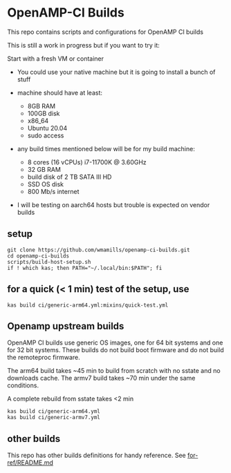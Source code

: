 # OpenAMP-CI Builds
This repo contains scripts and configurations for OpenAMP CI builds

This is still a work in progress but if you want to try it:

Start with a fresh VM or container
* You could use your native machine but it is going to install a bunch of stuff
* machine should have at least:
  + 8GB RAM
  + 100GB disk
  + x86_64
  + Ubuntu 20.04
  + sudo access

* any build times mentioned below will be for my build machine:
  + 8 cores (16 vCPUs) i7-11700K @ 3.60GHz
  + 32 GB RAM
  + build disk of 2 TB SATA III HD
  + SSD OS disk
  + 800 Mb/s internet

* I will be testing on aarch64 hosts but trouble is expected on vendor builds

## setup
```
git clone https://github.com/wmamills/openamp-ci-builds.git
cd openamp-ci-builds
scripts/build-host-setup.sh
if ! which kas; then PATH="~/.local/bin:$PATH"; fi
```

## for a quick (< 1 min) test of the setup, use
```
kas build ci/generic-arm64.yml:mixins/quick-test.yml
```

## Openamp upstream builds
OpenAMP CI builds use generic OS images, one for 64 bit systems and one for
32 bit systems.  These builds do not build boot firmware and do not build the
remoteproc firmware.

The arm64 build takes ~45 min to build from scratch with no sstate and no downloads cache.
The armv7 build takes ~70 min under the same conditions.

A complete rebuild from sstate takes <2 min

```
kas build ci/generic-arm64.yml
kas build ci/generic-armv7.yml
```

## other builds

This repo has other builds definitions for handy reference.
See [for-ref/README.md](for-ref/README.md)
